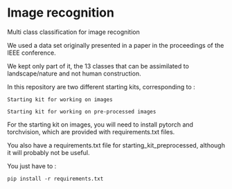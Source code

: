 # Image recognition

Multi class classification for image recognition

We used a data set originally presented in a paper in the proceedings of the IEEE conference.

We kept only part of it, the 13 classes that can be assimilated to landscape/nature and not human construction.

In this repository are two different starting kits, corresponding to :

    Starting kit for working on images
    
    Starting kit for working on pre-processed images
    
For the starting kit on images, you will need to install pytorch and torchvision, which are provided with requirements.txt files.

You also have a requirements.txt file for starting_kit_preprocessed, although it will probably not be useful.

You just have to :

    pip install -r requirements.txt
